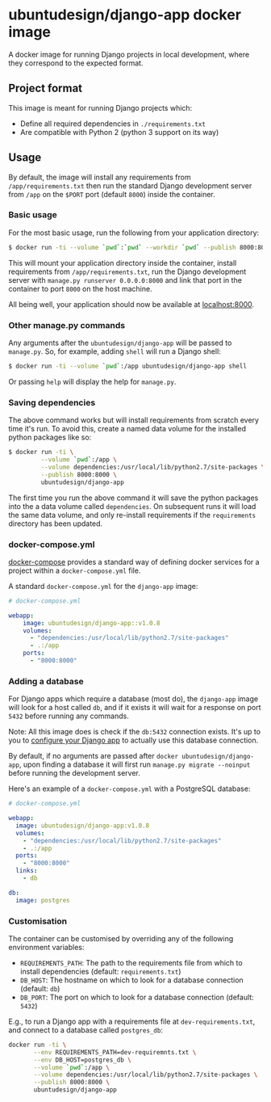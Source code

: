 # ubuntudesign/django-app docker image

A docker image for running Django projects in local development, where they correspond to the expected format.

## Project format

This image is meant for running Django projects which:

- Define all required dependencies in `./requirements.txt`
- Are compatible with Python 2 (python 3 support on its way)

## Usage

By default, the image will install any requirements from `/app/requirements.txt` then run the standard Django development server from `/app` on the `$PORT` port (default `8000`) inside the container.

### Basic usage

For the most basic usage, run the following from your application directory:

``` bash
$ docker run -ti --volume `pwd`:`pwd` --workdir `pwd` --publish 8000:8000 ubuntudesign/django-app
```

This will mount your application directory inside the container, install requirements from `/app/requirements.txt`, run the Django development server with `manage.py runserver 0.0.0.0:8000` and link that port in the container to port `8000` on the host machine.

All being well, your application should now be available at <localhost:8000>.

### Other manage.py commands

Any arguments after the `ubuntudesign/django-app` will be passed to `manage.py`. So, for example, adding `shell` will run a Django shell:

``` bash
$ docker run -ti --volume `pwd`:/app ubuntudesign/django-app shell
```

Or passing `help` will display the help for `manage.py`.

### Saving dependencies

The above command works but will install requirements from scratch every time it's run. To avoid this, create a named data volume for the installed python packages like so:

``` bash
$ docker run -ti \
         --volume `pwd`:/app \
         --volume dependencies:/usr/local/lib/python2.7/site-packages \
         --publish 8000:8000 \
         ubuntudesign/django-app
```

The first time you run the above command it will save the python packages into the a data volume called `dependencies`. On subsequent runs it will load the same data volume, and only re-install requirements if the `requirements` directory has been updated.

### docker-compose.yml

[docker-compose](https://docs.docker.com/compose/) provides a standard way of
defining docker services for a project within a `docker-compose.yml` file.

A standard `docker-compose.yml` for the `django-app` image:

``` yaml
# docker-compose.yml

webapp:
    image: ubuntudesign/django-app::v1.0.8
    volumes:
      - "dependencies:/usr/local/lib/python2.7/site-packages"
      - .:/app
    ports:
      - "8000:8000"
```

### Adding a database

For Django apps which require a database (most do), the `django-app` image will look for a host called `db`, and if it exists it will wait for a response on port `5432` before running any commands.

Note: All this image does is check if the `db:5432` connection exists. It's up to you to [configure your Django app](https://docs.djangoproject.com/en/1.9/ref/settings/#databases) to actually use this database connection.

By default, if no arguments are passed after `docker ubuntudesign/django-app`, upon finding a database it will first run `manage.py migrate --noinput` before running the development server.

Here's an example of a `docker-compose.yml` with a PostgreSQL database:

``` yaml
# docker-compose.yml

webapp:
  image: ubuntudesign/django-app:v1.0.8
  volumes:
    - "dependencies:/usr/local/lib/python2.7/site-packages"
    - .:/app
  ports:
    - "8000:8000"
  links:
    - db

db:
  image: postgres
```

### Customisation

The container can be customised by overriding any of the following environment variables:

- `REQUIREMENTS_PATH`: The path to the requirements file from which to install dependencies (default: `requirements.txt`)
- `DB_HOST`: The hostname on which to look for a database connection (default: `db`)
- `DB_PORT`: The port on which to look for a database connection (default: `5432`)

E.g., to run a Django app with a requirements file at `dev-requirements.txt`, and connect to a database called `postgres_db`:

``` bash
docker run -ti \
       --env REQUIREMENTS_PATH=dev-requiremnts.txt \
       --env DB_HOST=postgres_db \
       --volume `pwd`:/app \
       --volume dependencies:/usr/local/lib/python2.7/site-packages \
       --publish 8000:8000 \
       ubuntudesign/django-app
```
